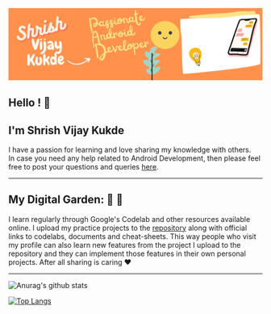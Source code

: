 ![Image](https://github.com/shrishkukde/shrishkukde/blob/main/Shrish's_Profile_Banner.png)

## Hello ! 👋
## I'm Shrish Vijay Kukde 
I have a passion for learning and love sharing my knowledge with others.  
In case you need any help related to Android Development, then please feel free to post your questions and queries [here](https://github.com/shrishkukde/shrishkukde/issues/new/choose).
___
## My Digital Garden: :evergreen_tree: :sunflower:  
I learn regularly through Google's Codelab and other resources available online.
I upload my practice projects to the [repository](https://github.com/shrishkukde?tab=repositories) along with official links to codelabs, documents and cheat-sheets.
This way people who visit my profile can also learn new features from the project I upload to the repository and they can implement those features in their own personal projects. After all sharing is caring :heart:

___

![Anurag's github stats](https://github-readme-stats.vercel.app/api?username=shrishkukde&show_icons=true)

[![Top Langs](https://github-readme-stats.vercel.app/api/top-langs/?username=shrishkukde&layout=compact)](https://github.com/anuraghazra/github-readme-stats)
